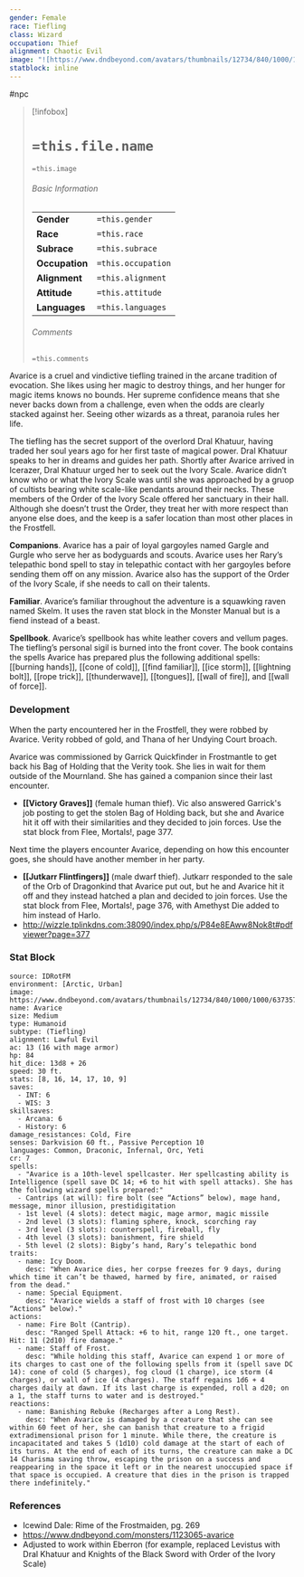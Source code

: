 ```yaml
---
gender: Female
race: Tiefling
class: Wizard
occupation: Thief
alignment: Chaotic Evil
image: "![https://www.dndbeyond.com/avatars/thumbnails/12734/840/1000/1000/637357081587654273.jpeg|250](https://www.dndbeyond.com/avatars/thumbnails/12734/840/1000/1000/637357081587654273.jpeg)"
statblock: inline
---
```

 #npc 

> [!infobox]
> # `=this.file.name`
> `=this.image`
> ###### Basic Information
> |  |  |
> | ---- | ---- |
> | **Gender** | `=this.gender` |
> | **Race** | `=this.race` |
> | **Subrace** | `=this.subrace` |
> | **Occupation** | `=this.occupation` |
> | **Alignment** | `=this.alignment` |
> | **Attitude** | `=this.attitude` |
> | **Languages** | `=this.languages` |
> ###### Comments
> `=this.comments`

Avarice is a cruel and vindictive tiefling trained in the arcane tradition of evocation. She likes using her magic to destroy things, and her hunger for magic items knows no bounds. Her supreme confidence means that she never backs down from a challenge, even when the odds are clearly stacked against her. Seeing other wizards as a threat, paranoia rules her life.

The tiefling has the secret support of the overlord Dral Khatuur, having traded her soul years ago for her first taste of magical power. Dral Khatuur speaks to her in dreams and guides her path. Shortly after Avarice arrived in Icerazer, Dral Khatuur urged her to seek out the Ivory Scale. Avarice didn’t know who or what the Ivory Scale was until she was approached by a gruop of cultists bearing white scale-like pendants around their necks. These members of the Order of the Ivory Scale offered her sanctuary in their hall. Although she doesn’t trust the Order, they treat her with more respect than anyone else does, and the keep is a safer location than most other places in the Frostfell.

**Companions**. Avarice has a pair of loyal gargoyles named Gargle and Gurgle who serve her as bodyguards and scouts. Avarice uses her Rary’s telepathic bond spell to stay in telepathic contact with her gargoyles before sending them off on any mission. Avarice also has the support of the Order of the Ivory Scale, if she needs to call on their talents.

**Familiar**. Avarice’s familiar throughout the adventure is a squawking raven named Skelm. It uses the raven stat block in the Monster Manual but is a fiend instead of a beast.

**Spellbook**. Avarice’s spellbook has white leather covers and vellum pages. The tiefling’s personal sigil is burned into the front cover. The book contains the spells Avarice has prepared plus the following additional spells: [[burning hands]], [[cone of cold]], [[find familiar]], [[ice storm]], [[lightning bolt]], [[rope trick]], [[thunderwave]], [[tongues]], [[wall of fire]], and [[wall of force]].

### Development

When the party encountered her in the Frostfell, they were robbed by Avarice. Verity robbed of gold, and Thana of her Undying Court broach.

Avarice was commissioned by Garrick Quickfinder in Frostmantle to get back his Bag of Holding that the Verity took. She lies in wait for them outside of the Mournland. She has gained a companion since their last encounter.
- **[[Victory Graves]]** (female human thief). Vic also answered Garrick's job posting to get the stolen Bag of Holding back, but she and Avarice hit it off with their similarities and they decided to join forces. Use the stat block from Flee, Mortals!, page 377.

Next time the players encounter Avarice, depending on how this encounter goes, she should have another member in her party.
- **[[Jutkarr Flintfingers]]** (male dwarf thief). Jutkarr responded to the sale of the Orb of Dragonkind that Avarice put out, but he and Avarice hit it off and they instead hatched a plan and decided to join forces. Use the stat block from Flee, Mortals!, page 376, with Amethyst Die added to him instead of Harlo.
- http://wizzle.tplinkdns.com:38090/index.php/s/P84e8EAww8Nok8t#pdfviewer?page=377

### Stat Block

```statblock
source: IDRotFM
environment: [Arctic, Urban]
image: https://www.dndbeyond.com/avatars/thumbnails/12734/840/1000/1000/637357081587654273.jpeg
name: Avarice
size: Medium
type: Humanoid
subtype: (Tiefling)
alignment: Lawful Evil
ac: 13 (16 with mage armor)
hp: 84
hit_dice: 13d8 + 26
speed: 30 ft.
stats: [8, 16, 14, 17, 10, 9]
saves:
  - INT: 6
  - WIS: 3
skillsaves:
  - Arcana: 6
  - History: 6
damage_resistances: Cold, Fire
senses: Darkvision 60 ft., Passive Perception 10
languages: Common, Draconic, Infernal, Orc, Yeti
cr: 7
spells:
  - "Avarice is a 10th-level spellcaster. Her spellcasting ability is Intelligence (spell save DC 14; +6 to hit with spell attacks). She has the following wizard spells prepared:"
  - Cantrips (at will): fire bolt (see “Actions” below), mage hand, message, minor illusion, prestidigitation
  - 1st level (4 slots): detect magic, mage armor, magic missile
  - 2nd level (3 slots): flaming sphere, knock, scorching ray
  - 3rd level (3 slots): counterspell, fireball, fly
  - 4th level (3 slots): banishment, fire shield
  - 5th level (2 slots): Bigby’s hand, Rary’s telepathic bond
traits:
  - name: Icy Doom.
    desc: "When Avarice dies, her corpse freezes for 9 days, during which time it can’t be thawed, harmed by fire, animated, or raised from the dead."
  - name: Special Equipment.
    desc: "Avarice wields a staff of frost with 10 charges (see “Actions” below)."
actions:
  - name: Fire Bolt (Cantrip).
    desc: "Ranged Spell Attack: +6 to hit, range 120 ft., one target. Hit: 11 (2d10) fire damage."
  - name: Staff of Frost.
    desc: "While holding this staff, Avarice can expend 1 or more of its charges to cast one of the following spells from it (spell save DC 14): cone of cold (5 charges), fog cloud (1 charge), ice storm (4 charges), or wall of ice (4 charges). The staff regains 1d6 + 4 charges daily at dawn. If its last charge is expended, roll a d20; on a 1, the staff turns to water and is destroyed."
reactions:
  - name: Banishing Rebuke (Recharges after a Long Rest).
    desc: "When Avarice is damaged by a creature that she can see within 60 feet of her, she can banish that creature to a frigid extradimensional prison for 1 minute. While there, the creature is incapacitated and takes 5 (1d10) cold damage at the start of each of its turns. At the end of each of its turns, the creature can make a DC 14 Charisma saving throw, escaping the prison on a success and reappearing in the space it left or in the nearest unoccupied space if that space is occupied. A creature that dies in the prison is trapped there indefinitely."
```

### References

* Icewind Dale: Rime of the Frostmaiden, pg. 269
* https://www.dndbeyond.com/monsters/1123065-avarice
* Adjusted to work within Eberron (for example, replaced Levistus with Dral Khatuur and Knights of the Black Sword with Order of the Ivory Scale)

